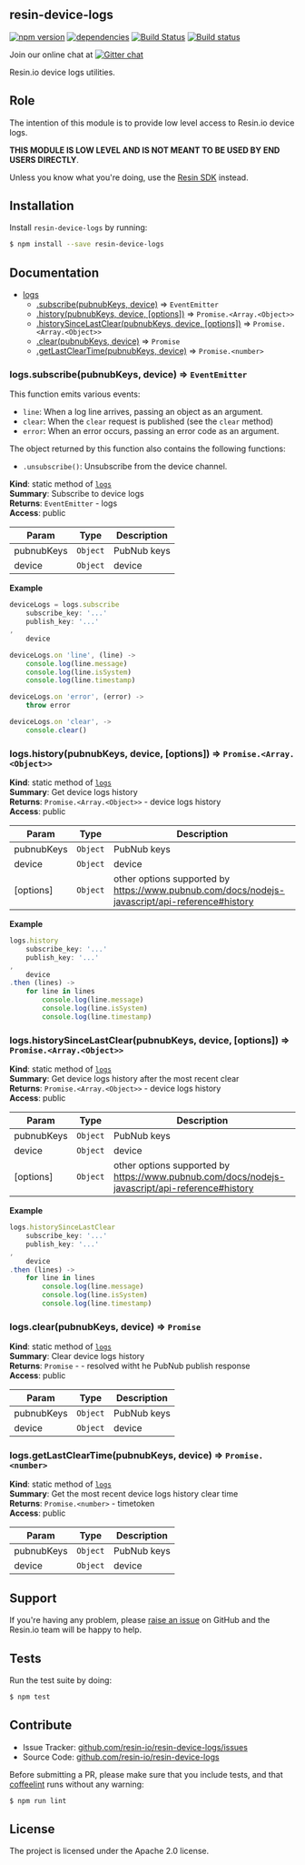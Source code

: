 resin-device-logs
-----------------

[![npm version](https://badge.fury.io/js/resin-device-logs.svg)](http://badge.fury.io/js/resin-device-logs)
[![dependencies](https://david-dm.org/resin-io/resin-device-logs.png)](https://david-dm.org/resin-io/resin-device-logs.png)
[![Build Status](https://travis-ci.org/resin-io/resin-device-logs.svg?branch=master)](https://travis-ci.org/resin-io/resin-device-logs)
[![Build status](https://ci.appveyor.com/api/projects/status/vxkytm4f0t1tuj4f?svg=true)](https://ci.appveyor.com/project/jviotti/resin-device-logs)

Join our online chat at [![Gitter chat](https://badges.gitter.im/resin-io/chat.png)](https://gitter.im/resin-io/chat)

Resin.io device logs utilities.

Role
----

The intention of this module is to provide low level access to Resin.io device logs.

**THIS MODULE IS LOW LEVEL AND IS NOT MEANT TO BE USED BY END USERS DIRECTLY**.

Unless you know what you're doing, use the [Resin SDK](https://github.com/resin-io/resin-sdk) instead.

Installation
------------

Install `resin-device-logs` by running:

```sh
$ npm install --save resin-device-logs
```

Documentation
-------------


* [logs](#module_logs)
    * [.subscribe(pubnubKeys, device)](#module_logs.subscribe) ⇒ <code>EventEmitter</code>
    * [.history(pubnubKeys, device, [options])](#module_logs.history) ⇒ <code>Promise.&lt;Array.&lt;Object&gt;&gt;</code>
    * [.historySinceLastClear(pubnubKeys, device, [options])](#module_logs.historySinceLastClear) ⇒ <code>Promise.&lt;Array.&lt;Object&gt;&gt;</code>
    * [.clear(pubnubKeys, device)](#module_logs.clear) ⇒ <code>Promise</code>
    * [.getLastClearTime(pubnubKeys, device)](#module_logs.getLastClearTime) ⇒ <code>Promise.&lt;number&gt;</code>

<a name="module_logs.subscribe"></a>

### logs.subscribe(pubnubKeys, device) ⇒ <code>EventEmitter</code>
This function emits various events:

- `line`: When a log line arrives, passing an object as an argument.
- `clear`: When the `clear` request is published (see the `clear` method)
- `error`: When an error occurs, passing an error code as an argument.

The object returned by this function also contains the following functions:

- `.unsubscribe()`: Unsubscribe from the device channel.

**Kind**: static method of <code>[logs](#module_logs)</code>  
**Summary**: Subscribe to device logs  
**Returns**: <code>EventEmitter</code> - logs  
**Access**: public  

| Param | Type | Description |
| --- | --- | --- |
| pubnubKeys | <code>Object</code> | PubNub keys |
| device | <code>Object</code> | device |

**Example**  
```js
deviceLogs = logs.subscribe
	subscribe_key: '...'
	publish_key: '...'
,
	device

deviceLogs.on 'line', (line) ->
	console.log(line.message)
	console.log(line.isSystem)
	console.log(line.timestamp)

deviceLogs.on 'error', (error) ->
	throw error

deviceLogs.on 'clear', ->
	console.clear()
```
<a name="module_logs.history"></a>

### logs.history(pubnubKeys, device, [options]) ⇒ <code>Promise.&lt;Array.&lt;Object&gt;&gt;</code>
**Kind**: static method of <code>[logs](#module_logs)</code>  
**Summary**: Get device logs history  
**Returns**: <code>Promise.&lt;Array.&lt;Object&gt;&gt;</code> - device logs history  
**Access**: public  

| Param | Type | Description |
| --- | --- | --- |
| pubnubKeys | <code>Object</code> | PubNub keys |
| device | <code>Object</code> | device |
| [options] | <code>Object</code> | other options supported by https://www.pubnub.com/docs/nodejs-javascript/api-reference#history |

**Example**  
```js
logs.history
	subscribe_key: '...'
	publish_key: '...'
,
	device
.then (lines) ->
	for line in lines
		console.log(line.message)
		console.log(line.isSystem)
		console.log(line.timestamp)
```
<a name="module_logs.historySinceLastClear"></a>

### logs.historySinceLastClear(pubnubKeys, device, [options]) ⇒ <code>Promise.&lt;Array.&lt;Object&gt;&gt;</code>
**Kind**: static method of <code>[logs](#module_logs)</code>  
**Summary**: Get device logs history after the most recent clear  
**Returns**: <code>Promise.&lt;Array.&lt;Object&gt;&gt;</code> - device logs history  
**Access**: public  

| Param | Type | Description |
| --- | --- | --- |
| pubnubKeys | <code>Object</code> | PubNub keys |
| device | <code>Object</code> | device |
| [options] | <code>Object</code> | other options supported by https://www.pubnub.com/docs/nodejs-javascript/api-reference#history |

**Example**  
```js
logs.historySinceLastClear
	subscribe_key: '...'
	publish_key: '...'
,
	device
.then (lines) ->
	for line in lines
		console.log(line.message)
		console.log(line.isSystem)
		console.log(line.timestamp)
```
<a name="module_logs.clear"></a>

### logs.clear(pubnubKeys, device) ⇒ <code>Promise</code>
**Kind**: static method of <code>[logs](#module_logs)</code>  
**Summary**: Clear device logs history  
**Returns**: <code>Promise</code> - - resolved witht he PubNub publish response  
**Access**: public  

| Param | Type | Description |
| --- | --- | --- |
| pubnubKeys | <code>Object</code> | PubNub keys |
| device | <code>Object</code> | device |

<a name="module_logs.getLastClearTime"></a>

### logs.getLastClearTime(pubnubKeys, device) ⇒ <code>Promise.&lt;number&gt;</code>
**Kind**: static method of <code>[logs](#module_logs)</code>  
**Summary**: Get the most recent device logs history clear time  
**Returns**: <code>Promise.&lt;number&gt;</code> - timetoken  
**Access**: public  

| Param | Type | Description |
| --- | --- | --- |
| pubnubKeys | <code>Object</code> | PubNub keys |
| device | <code>Object</code> | device |


Support
-------

If you're having any problem, please [raise an issue](https://github.com/resin-io/resin-device-logs/issues/new) on GitHub and the Resin.io team will be happy to help.

Tests
-----

Run the test suite by doing:

```sh
$ npm test
```

Contribute
----------

- Issue Tracker: [github.com/resin-io/resin-device-logs/issues](https://github.com/resin-io/resin-device-logs/issues)
- Source Code: [github.com/resin-io/resin-device-logs](https://github.com/resin-io/resin-device-logs)

Before submitting a PR, please make sure that you include tests, and that [coffeelint](http://www.coffeelint.org/) runs without any warning:

```sh
$ npm run lint
```

License
-------

The project is licensed under the Apache 2.0 license.
